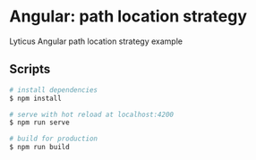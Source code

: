 # Angular: path location strategy

Lyticus Angular path location strategy example

## Scripts

```bash
# install dependencies
$ npm install

# serve with hot reload at localhost:4200
$ npm run serve

# build for production
$ npm run build
```
